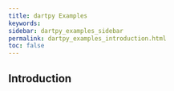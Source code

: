 ```yaml
---
title: dartpy Examples
keywords:
sidebar: dartpy_examples_sidebar
permalink: dartpy_examples_introduction.html
toc: false
---
```


## Introduction

